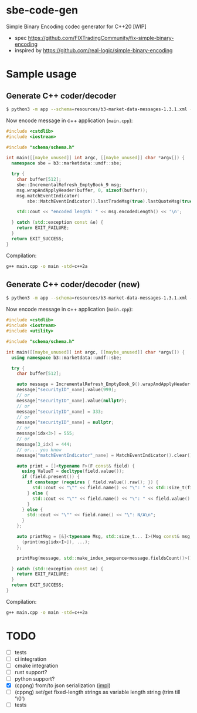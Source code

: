 # sbe-code-gen

Simple Binary Encoding codec generator for C++20 [WIP]

* spec https://github.com/FIXTradingCommunity/fix-simple-binary-encoding
* inspired by https://github.com/real-logic/simple-binary-encoding

# Sample usage

## Generate C++ coder/decoder

```sh
$ python3 -m app --schema=resources/b3-market-data-messages-1.3.1.xml --destination=$PWD/schema --generator=cpp
```

Now encode message in c++ application (`main.cpp`):
```c++
#include <cstdlib>
#include <iostream>

#include "schema/schema.h"

int main([[maybe_unused]] int argc, [[maybe_unused]] char *argv[]) {
  namespace sbe = b3::marketdata::umdf::sbe;

  try {
    char buffer[512];
    sbe::IncrementalRefresh_EmptyBook_9 msg;
    msg.wrapAndApplyHeader(buffer, 0, sizeof(buffer));
    msg.matchEventIndicator(
        sbe::MatchEventIndicator().lastTradeMsg(true).lastQuoteMsg(true));

    std::cout << "encoded length: " << msg.encodedLength() << '\n';

  } catch (std::exception const &e) {
    return EXIT_FAILURE;
  }
  return EXIT_SUCCESS;
}

```

Compilation:
```sh
g++ main.cpp -o main -std=c++2a
```

## Generate C++ coder/decoder (new)

```sh
$ python3 -m app --schema=resources/b3-market-data-messages-1.3.1.xml --destination=$PWD/schema --generator=cppng
```

Now encode message in c++ application (`main.cpp`):
```c++
#include <cstdlib>
#include <iostream>
#include <utility>

#include "schema/schema.h"

int main([[maybe_unused]] int argc, [[maybe_unused]] char *argv[]) {
  using namespace b3::marketdata::umdf::sbe;

  try {
    char buffer[512];

    auto message = IncrementalRefresh_EmptyBook_9().wrapAndApplyHeader(buffer, 0, sizeof(buffer));
    message["securityID"_name].value(999);
    // or
    message["securityID"_name].value(nullptr);
    // or
    message["securityID"_name] = 333;
    // or
    message["securityID"_name] = nullptr;
    // or
    message[idx<3>] = 555;
    // or
    message[3_idx] = 444;
    // or... you know
    message["matchEventIndicator"_name] = MatchEventIndicator().clear().lastTradeMsg(true).lastQuoteMsg(true);

    auto print = []<typename F>(F const& field) {
      using ValueT = decltype(field.value());
      if (field.present()) {
        if constexpr (requires { field.value().raw(); }) {
          std::cout << "\"" << field.name() << "\": " << std::size_t(field.value().raw()) << '\n';
        } else {
          std::cout << "\"" << field.name() << "\": " << field.value() << '\n';
        }
      } else {
        std::cout << "\"" << field.name() << "\": N/A\n";
      }
    };

    auto printMsg = [&]<typename Msg, std::size_t... I>(Msg const& msg, std::index_sequence<I...>) {
      (print(msg[idx<I>]), ...);
    };

    printMsg(message, std::make_index_sequence<message.fieldsCount()>());

  } catch (std::exception const &e) {
    return EXIT_FAILURE;
  }
  return EXIT_SUCCESS;
}

```

Compilation:
```sh
g++ main.cpp -o main -std=c++2a
```

# TODO

- [ ] tests
- [ ] ci integration
- [ ] cmake integration
- [ ] rust support?
- [ ] python support?
- [x] (cppng) from/to json serialization ([impl](example/example_json.cpp))
- [ ] (cppng) set/get fixed-length strings as variable length string (trim till '\0')
- [ ] tests
